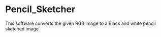 # Pencil_Sketcher
This software converts the given RGB image to a Black and white pencil sketched image
